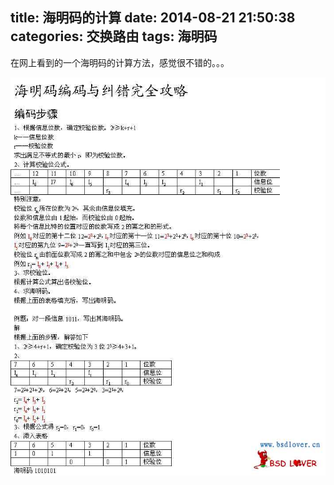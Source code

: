 title: 海明码的计算
date: 2014-08-21 21:50:38
categories: 交换路由
tags: 海明码
---

在网上看到的一个海明码的计算方法，感觉很不错的。。。
<!--more-->
![hamm](/img/haimingma.jpg)